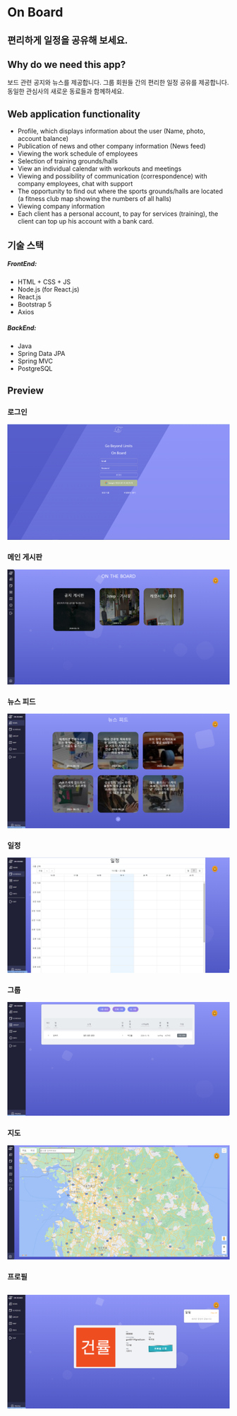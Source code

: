 # On Board
## 편리하게 일정을 공유해 보세요.

## Why do we need this app?
보드 관련 공지와 뉴스를 제공합니다.
그룹 회원들 간의 편리한 일정 공유를 제공합니다.
동일한 관심사의 새로운 동료들과 함께하세요.

## Web application functionality
- Profile, which displays information about the user (Name, photo, account balance)  
- Publication of news and other company information (News feed)  
- Viewing the work schedule of employees  
- Selection of training grounds/halls  
- View an individual calendar with workouts and meetings  
- Viewing and possibility of communication (correspondence) with company employees, chat with support  
- The opportunity to find out where the sports grounds/halls are located (a fitness club map showing the numbers of all halls)  
- Viewing company information  
- Each client has a personal account, to pay for services (training), the client can top up his account with a bank card.  

## 기술 스택
##### FrontEnd:
- HTML + CSS + JS
- Node.js (for React.js)
- React.js 
- Bootstrap 5
- Axios
##### BackEnd:
- Java
- Spring Data JPA
- Spring MVC
- PostgreSQL 

## Preview

### 로그인
![Main_Screen](images/로그인_페이지.png)
### 메인 게시판
![Main_Screen](images/홈_게시판.png)
### 뉴스 피드
![Main_Screen](images/뉴스_페이지.png)
### 일정
![History](images/일정_페이지.png)
### 그룹
![History_View](images/그룹_페이지.png)
### 지도
![Settings](images/지도_페이지.png)
### 프로필
![Select_Category](images/프로필_페이지_알림.png)
---
